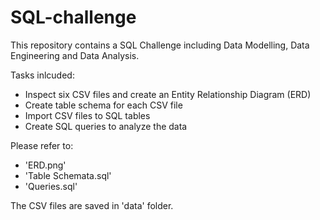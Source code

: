 # SQL-challenge

This repository contains a SQL Challenge including Data Modelling, Data Engineering and Data Analysis.

Tasks inlcuded:
* Inspect six CSV files and create an Entity Relationship Diagram (ERD)
* Create table schema for each CSV file
* Import CSV files to SQL tables
* Create SQL queries to analyze the data

Please refer to:
* 'ERD.png'
* 'Table Schemata.sql'
* 'Queries.sql'

The CSV files are saved in 'data' folder.